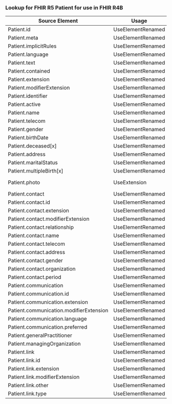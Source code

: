 ### Lookup for FHIR R5 Patient for use in FHIR R4B

| Source Element | Usage | Target |
| -------------- | ----- | ------ |
| Patient.id | UseElementRenamed | Patient.id |
| Patient.meta | UseElementRenamed | Patient.meta |
| Patient.implicitRules | UseElementRenamed | Patient.implicitRules |
| Patient.language | UseElementRenamed | Patient.language |
| Patient.text | UseElementRenamed | Patient.text |
| Patient.contained | UseElementRenamed | Patient.contained |
| Patient.extension | UseElementRenamed | Patient.extension |
| Patient.modifierExtension | UseElementRenamed | Patient.modifierExtension |
| Patient.identifier | UseElementRenamed | Patient.identifier |
| Patient.active | UseElementRenamed | Patient.active |
| Patient.name | UseElementRenamed | Patient.name |
| Patient.telecom | UseElementRenamed | Patient.telecom |
| Patient.gender | UseElementRenamed | Patient.gender |
| Patient.birthDate | UseElementRenamed | Patient.birthDate |
| Patient.deceased[x] | UseElementRenamed | Patient.deceased[x] |
| Patient.address | UseElementRenamed | Patient.address |
| Patient.maritalStatus | UseElementRenamed | Patient.maritalStatus |
| Patient.multipleBirth[x] | UseElementRenamed | Patient.multipleBirth[x] |
| Patient.photo | UseExtension | http://hl7.org/fhir/5.0/StructureDefinition/extension-Patient.photo |
| Patient.contact | UseElementRenamed | Patient.contact |
| Patient.contact.id | UseElementRenamed | Patient.contact.id |
| Patient.contact.extension | UseElementRenamed | Patient.contact.extension |
| Patient.contact.modifierExtension | UseElementRenamed | Patient.contact.modifierExtension |
| Patient.contact.relationship | UseElementRenamed | Patient.contact.relationship |
| Patient.contact.name | UseElementRenamed | Patient.contact.name |
| Patient.contact.telecom | UseElementRenamed | Patient.contact.telecom |
| Patient.contact.address | UseElementRenamed | Patient.contact.address |
| Patient.contact.gender | UseElementRenamed | Patient.contact.gender |
| Patient.contact.organization | UseElementRenamed | Patient.contact.organization |
| Patient.contact.period | UseElementRenamed | Patient.contact.period |
| Patient.communication | UseElementRenamed | Patient.communication |
| Patient.communication.id | UseElementRenamed | Patient.communication.id |
| Patient.communication.extension | UseElementRenamed | Patient.communication.extension |
| Patient.communication.modifierExtension | UseElementRenamed | Patient.communication.modifierExtension |
| Patient.communication.language | UseElementRenamed | Patient.communication.language |
| Patient.communication.preferred | UseElementRenamed | Patient.communication.preferred |
| Patient.generalPractitioner | UseElementRenamed | Patient.generalPractitioner |
| Patient.managingOrganization | UseElementRenamed | Patient.managingOrganization |
| Patient.link | UseElementRenamed | Patient.link |
| Patient.link.id | UseElementRenamed | Patient.link.id |
| Patient.link.extension | UseElementRenamed | Patient.link.extension |
| Patient.link.modifierExtension | UseElementRenamed | Patient.link.modifierExtension |
| Patient.link.other | UseElementRenamed | Patient.link.other |
| Patient.link.type | UseElementRenamed | Patient.link.type |
